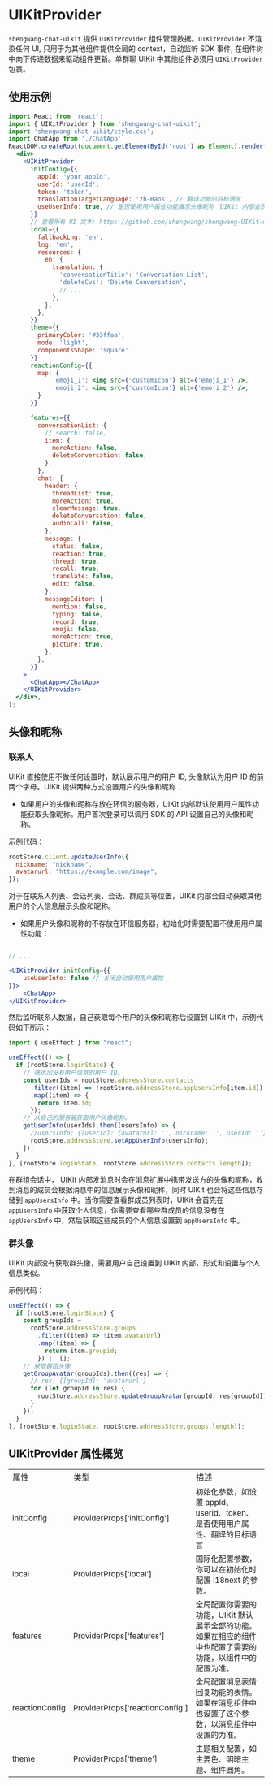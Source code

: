 # UIKitProvider

<Toc />

`shengwang-chat-uikit` 提供 `UIKitProvider` 组件管理数据。`UIKitProvider` 不渲染任何 UI, 只用于为其他组件提供全局的 context，自动监听 SDK 事件, 在组件树中向下传递数据来驱动组件更新。单群聊 UIKit 中其他组件必须用 `UIKitProvider` 包裹。

## 使用示例

```jsx
import React from 'react';
import { UIKitProvider } from 'shengwang-chat-uikit';
import 'shengwang-chat-uikit/style.css';
import ChatApp from './ChatApp'
ReactDOM.createRoot(document.getElementById('root') as Element).render(
  <div>
    <UIKitProvider
      initConfig={{
        appId: 'your appId',
        userId: 'userId',
        token: 'token',
        translationTargetLanguage: 'zh-Hans', // 翻译功能的目标语言
        useUserInfo: true, // 是否使用用户属性功能展示头像昵称（UIKit 内部会获取用户属性，需要用户自己设置）
      }}
      // 查看所有 UI 文本: https://github.com/shengwang/shengwang-UIKit-web/tree/dev/local
      local={{
        fallbackLng: 'en',
        lng: 'en',
        resources: {
          en: {
            translation: {
              'conversationTitle': 'Conversation List',
              'deleteCvs': 'Delete Conversation',
              // ...
            },
          },
        },
      }}
      theme={{
        primaryColor: '#33ffaa',
        mode: 'light',
        componentsShape: 'square'
      }}
      reactionConfig={{
        map: {
            'emoji_1': <img src={'customIcon'} alt={'emoji_1'} />,
            'emoji_2': <img src={'customIcon'} alt={'emoji_2'} />,
        }
      }}

      features={{
        conversationList: {
          // search: false,
          item: {
            moreAction: false,
            deleteConversation: false,
          },
        },
        chat: {
          header: {
            threadList: true,
            moreAction: true,
            clearMessage: true,
            deleteConversation: false,
            audioCall: false,
          },
          message: {
            status: false,
            reaction: true,
            thread: true,
            recall: true,
            translate: false,
            edit: false,
          },
          messageEditor: {
            mention: false,
            typing: false,
            record: true,
            emoji: false,
            moreAction: true,
            picture: true,
          },
        },
      }}
    >
      <ChatApp></ChatApp>
    </UIKitProvider>
  </div>,
);
```

## 头像和昵称

### 联系人

UIKit 直接使用不做任何设置时，默认展示用户的用户 ID, 头像默认为用户 ID 的前两个字母。UIKit 提供两种方式设置用户的头像和昵称：

- 如果用户的头像和昵称存放在环信的服务器，UIKit 内部默认使用用户属性功能获取头像昵称。用户首次登录可以调用 SDK 的 API 设置自己的头像和昵称。

示例代码：

```javascript
rootStore.client.updateUserInfo({
  nickname: "nickname",
  avatarurl: "https://example.com/image",
});
```

对于在联系人列表、会话列表、会话、群成员等位置，UIKit 内部会自动获取其他用户的个人信息展示头像和昵称。

- 如果用户头像和昵称的不存放在环信服务器，初始化时需要配置不使用用户属性功能：

```jsx

// ...

<UIKitProvider initConfig={{
    useUserInfo: false // 关闭自动使用用户属性
}}>
    <ChatApp>
</UIKitProvider>

```

然后监听联系人数据，自己获取每个用户的头像和昵称后设置到 UIKit 中，示例代码如下所示：

```jsx
import { useEffect } from "react";

useEffect(() => {
  if (rootStore.loginState) {
    // 筛选出没有用户信息的用户 ID。
    const userIds = rootStore.addressStore.contacts
      .filter((item) => !rootStore.addressStore.appUsersInfo[item.id])
      .map((item) => {
        return item.id;
      });
    // 从自己的服务器获取用户头像昵称。
    getUserInfo(userIds).then((usersInfo) => {
      //usersInfo: {[userId]: {avatarurl: '', nickname: '', userId: ''}}
      rootStore.addressStore.setAppUserInfo(usersInfo);
    });
  }
}, [rootStore.loginState, rootStore.addressStore.contacts.length]);
```

在群组会话中， UIKit 内部发消息时会在消息扩展中携带发送方的头像和昵称，收到消息的成员会根据消息中的信息展示头像和昵称，同时 UIKit 也会将这些信息存储到 `appUsersInfo` 中。当你需要查看群成员列表时，UIKit 会首先在 `appUsersInfo` 中获取个人信息，你需要查看哪些群成员的信息没有在 `appUsersInfo` 中，然后获取这些成员的个人信息设置到 `appUsersInfo` 中。

### 群头像

UIKit 内部没有获取群头像，需要用户自己设置到 UIKit 内部，形式和设置与个人信息类似。

示例代码：

```jsx
useEffect(() => {
  if (rootStore.loginState) {
    const groupIds =
      rootStore.addressStore.groups
        .filter((item) => !item.avatarUrl)
        .map((item) => {
          return item.groupid;
        }) || [];
    // 获取群组头像
    getGroupAvatar(groupIds).then((res) => {
      // res: {[groupId]: 'avatarurl'}
      for (let groupId in res) {
        rootStore.addressStore.updateGroupAvatar(groupId, res[groupId]);
      }
    });
  }
}, [rootStore.loginState, rootStore.addressStore.groups.length]);
```

## UIKitProvider 属性概览

<table>
    <tr>
        <td>属性</td>
        <td>类型</td>
        <td>描述</td>
    </tr>
    <tr>
      <td style=font-size:15px>
        initConfig
      </td>
      <td style=font-size:15px>
        ProviderProps['initConfig']
      </td>
	  <td style=font-size:15px>初始化参数，如设置 appId、userId、token、是否使用用户属性、翻译的目标语言</td>
      </tr>
	   <tr>
	   <td style=font-size:15px>
       local
        </td>
        <td style=font-size:15px>
       ProviderProps['local']
        </td>
	   <td style=font-size:15px>国际化配置参数，你可以在初始化时配置 i18next 的参数。</td>
	   </tr>
        <tr>
	   <td style=font-size:15px>
       features
        </td>
        <td style=font-size:15px>
       ProviderProps['features']
        </td>
	   <td style=font-size:15px>全局配置你需要的功能，UIKit 默认展示全部的功能。如果在相应的组件中也配置了需要的功能，以组件中的配置为准。</td> 
	   </tr>
        <tr>
	   <td style=font-size:15px>
       reactionConfig
        </td>
        <td style=font-size:15px>
       ProviderProps['reactionConfig']
        </td>
	   <td style=font-size:15px>全局配置消息表情回复功能的表情。如果在消息组件中也设置了这个参数，以消息组件中设置的为准。</td>
	   </tr>
     <tr>
     <td style=font-size:15px>
       theme
        </td>
        <td style=font-size:15px>
       ProviderProps['theme']
        </td>
	   <td style=font-size:15px>主题相关配置，如主要色、明暗主题、组件圆角。</td> 
	   </tr>
</table>
